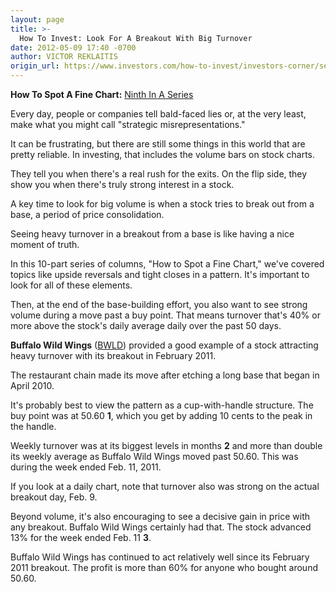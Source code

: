 ```yaml
---
layout: page
title: >-
  How To Invest: Look For A Breakout With Big Turnover
date: 2012-05-09 17:40 -0700
author: VICTOR REKLAITIS
origin_url: https://www.investors.com/how-to-invest/investors-corner/seek-stock-breakouts-with-heavy-trade
---
```





**How To Spot A Fine Chart:** [Ninth In A Series](http://news.investors.com/specialreport/609681/201204301707/how-to-spot-a-fine-chart.aspx)

  

Every day, people or companies tell bald-faced lies or, at the very least, make what you might call "strategic misrepresentations."

  

It can be frustrating, but there are still some things in this world that are pretty reliable. In investing, that includes the volume bars on stock charts.

  

They tell you when there's a real rush for the exits. On the flip side, they show you when there's truly strong interest in a stock.

  

A key time to look for big volume is when a stock tries to break out from a base, a period of price consolidation.

  

Seeing heavy turnover in a breakout from a base is like having a nice moment of truth.

  

In this 10-part series of columns, "How to Spot a Fine Chart," we've covered topics like upside reversals and tight closes in a pattern. It's important to look for all of these elements.

  

Then, at the end of the base-building effort, you also want to see strong volume during a move past a buy point. That means turnover that's 40% or more above the stock's daily average daily over the past 50 days.

  

**Buffalo Wild Wings** ([BWLD](https://research.investors.com/quote.aspx?symbol=BWLD)) provided a good example of a stock attracting heavy turnover with its breakout in February 2011.

  

The restaurant chain made its move after etching a long base that began in April 2010.

  

It's probably best to view the pattern as a cup-with-handle structure. The buy point was at 50.60 **1**, which you get by adding 10 cents to the peak in the handle.

  

Weekly turnover was at its biggest levels in months **2** and more than double its weekly average as Buffalo Wild Wings moved past 50.60. This was during the week ended Feb. 11, 2011.

  

If you look at a daily chart, note that turnover also was strong on the actual breakout day, Feb. 9.

  

Beyond volume, it's also encouraging to see a decisive gain in price with any breakout. Buffalo Wild Wings certainly had that. The stock advanced 13% for the week ended Feb. 11 **3**.

  

Buffalo Wild Wings has continued to act relatively well since its February 2011 breakout. The profit is more than 60% for anyone who bought around 50.60.




